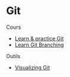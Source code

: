 # Git

Cours

- [Learn & practice Git](https://gitexercises.fracz.com/)
- [Learn Git Branching](https://learngitbranching.js.org/)

Outils

- [Visualizing Git](https://git-school.github.io/visualizing-git/)
